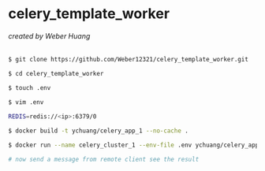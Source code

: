 # celery_template_worker

###### created by Weber Huang

```bash
$ git clone https://github.com/Weber12321/celery_template_worker.git

$ cd celery_template_worker
```

```bash
$ touch .env

$ vim .env

REDIS=redis://<ip>:6379/0
```

```bash
$ docker build -t ychuang/celery_app_1 --no-cache .

$ docker run --name celery_cluster_1 --env-file .env ychuang/celery_app_1

# now send a message from remote client see the result
```

